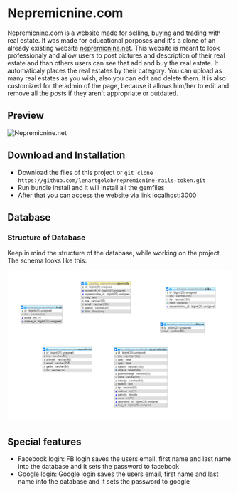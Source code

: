 # Nepremicnine.com

Nepremicnine.com is a website made for selling, buying and trading with real estate. It was made for educational porposes and it's a clone of an already existing website [nepremicnine.net](https://nepremicnine.net). This website is meant to look professionaly and allow users to post pictures and description of their real estate and than others users can see that add and buy the real estate. It automaticaly places the real estates by their category. You can upload as many real estates as you wish, also you can edit and delete them. It is also customized for the admin of the page, because it allows him/her to edit and remove all the posts if they aren't appropriate or outdated.

## Preview

![Nepremicnine.net](https://raw.githubusercontent.com/lenartgolob/nepremicnine-rails-token/master/img/NepremicnineRails.png)

## Download and Installation

* Download the files of this project or `git clone https://github.com/lenartgolob/nepremicnine-rails-token.git`
* Run bundle install and it will install all the gemfiles
* After that you can access the website via link localhost:3000

## Database

### Structure of Database

Keep in mind the structure of the database, while working on the project. The schema looks like this:

![Database schema](https://raw.githubusercontent.com/lenartgolob/nepremicnine/master/img/about/db-struct.PNG)

## Special features

* Facebook login: FB login saves the users email, first name and last name into the database and it sets the password to facebook
* Google login: Google login saves the users email, first name and last name into the database and it sets the password to google

